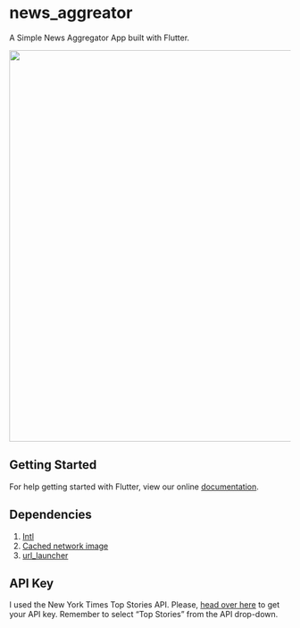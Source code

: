 # news_aggreator

A Simple News Aggregator App built with Flutter.

<p><img src="https://raw.githubusercontent.com/wilburt/News-Aggregator/master/screenshots/screenshot1.png" width="700px" height="auto"/></p>

## Getting Started

For help getting started with Flutter, view our online
[documentation](https://flutter.io/).

## Dependencies
<ol>
<li><a href="https://pub.dartlang.org/packages/intl">Intl</a></li>
<li><a href="https://pub.dartlang.org/packages/cached_network_image">Cached network image</a></li>
<li><a href="https://pub.dartlang.org/packages/url_launcher">url_launcher</a></li>
</ol>

## API Key
I used the New York Times Top Stories API. Please, <a href="https://medium.com/r/?url=https%3A%2F%2Fdeveloper.nytimes.com%2Fsignup">head over here</a> to get your API key. Remember to select “Top Stories” from the API drop-down.